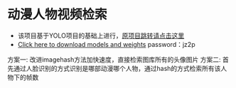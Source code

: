 # 动漫人物视频检索

- 该项目基于YOLO项目的基础上进行，[原项目跳转请点击这里](https://github.com/wmylxmj/YOLO-V3-IOU.git)
- [Click here to download models and weights](https://pan.baidu.com/s/1o6QXZg13OLr6p_himp8giw&shfl=sharepset) password：jz2p

方案一: 改进imagehash方法加快速度，直接检索图库所有的头像图片
方案二: 首先通过人脸识别的方式识别是哪部动漫哪个人物，通过hash的方式检索所有该人物下的帧数